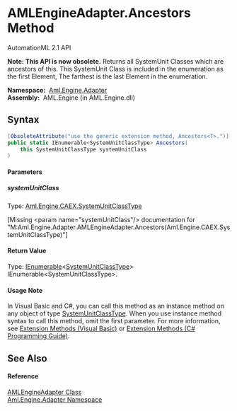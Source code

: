 AMLEngineAdapter.Ancestors Method
=================================
AutomationML 2.1 API

**Note: This API is now obsolete.**
Returns all SystemUnit Classes which are ancestors of this. This SystemUnit Class is included in the enumeration as the first Element, The farthest is the last Element in the enumeration.

  **Namespace:**  [Aml.Engine.Adapter][1]  
  **Assembly:**  AML.Engine (in AML.Engine.dll)

Syntax
------

```csharp
[ObsoleteAttribute("use the generic extension method, Ancestors<T>.")]
public static IEnumerable<SystemUnitClassType> Ancestors(
	this SystemUnitClassType systemUnitClass
)
```

#### Parameters

##### *systemUnitClass*
Type: [Aml.Engine.CAEX.SystemUnitClassType][2]  

[Missing &lt;param name="systemUnitClass"/> documentation for "M:Aml.Engine.Adapter.AMLEngineAdapter.Ancestors(Aml.Engine.CAEX.SystemUnitClassType)"]


#### Return Value
Type: [IEnumerable][3]&lt;[SystemUnitClassType][2]>  
IEnumerable&lt;SystemUnitClassType>.
#### Usage Note
In Visual Basic and C#, you can call this method as an instance method on any object of type [SystemUnitClassType][2]. When you use instance method syntax to call this method, omit the first parameter. For more information, see [Extension Methods (Visual Basic)][4] or [Extension Methods (C# Programming Guide)][5].

See Also
--------

#### Reference
[AMLEngineAdapter Class][6]  
[Aml.Engine.Adapter Namespace][1]  

[1]: ../README.md
[2]: ../../Aml.Engine.CAEX/SystemUnitClassType/README.md
[3]: https://docs.microsoft.com/dotnet/api/system.collections.generic.ienumerable-1
[4]: https://docs.microsoft.com/dotnet/visual-basic/programming-guide/language-features/procedures/extension-methods
[5]: https://docs.microsoft.com/dotnet/csharp/programming-guide/classes-and-structs/extension-methods
[6]: README.md
[7]: https://www.automationml.org
[8]: ../../icons/logoShade.png